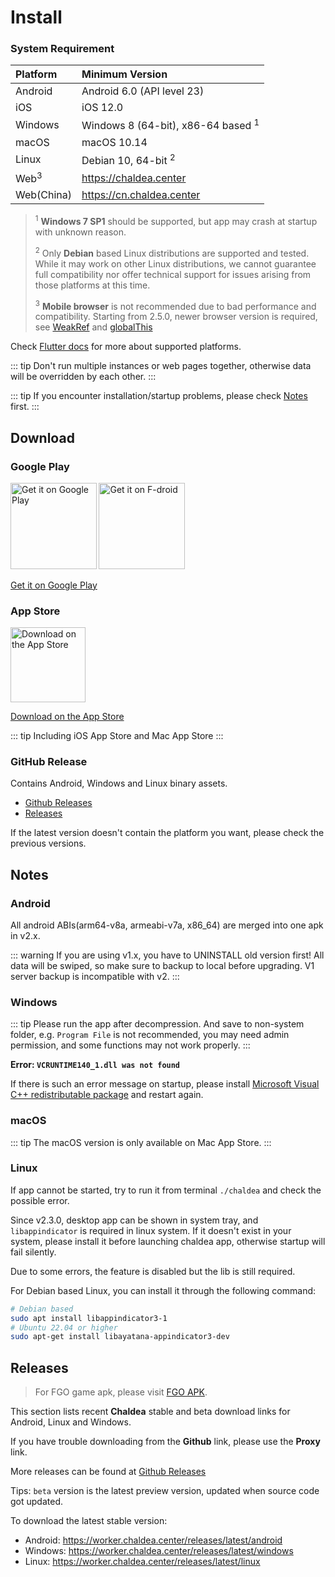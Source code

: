 # Install

### System Requirement

| Platform        | Minimum Version                               |
| :-------------- | :-------------------------------------------- |
| Android         | Android 6.0 (API level 23)                    |
| iOS             | iOS 12.0                                      |
| Windows         | Windows 8 (64-bit), x86-64 based <sup>1</sup> |
| macOS           | macOS 10.14                                   |
| Linux           | Debian 10, 64-bit <sup>2</sup>                |
| Web<sup>3</sup> | <https://chaldea.center>                      |
| Web(China)      | <https://cn.chaldea.center>                   |

> <sup>1</sup> **Windows 7 SP1** should be supported, but app may crash at startup with unknown reason.
>
> <sup>2</sup> Only **Debian** based Linux distributions are supported and tested. While it may work on other Linux distributions, we cannot guarantee full compatibility nor offer technical support for issues arising from those platforms at this time.
>
> <sup>3</sup> **Mobile browser** is not recommended due to bad performance and compatibility. Starting from 2.5.0, newer browser version is required, see [WeakRef](https://developer.mozilla.org/en-US/docs/Web/JavaScript/Reference/Global_Objects/WeakRef/WeakRef#browser_compatibility) and [globalThis](https://developer.mozilla.org/en-US/docs/Web/JavaScript/Reference/Global_Objects/globalThis#browser_compatibility)

Check [Flutter docs](https://docs.flutter.dev/reference/supported-platforms) for more about supported platforms.

::: tip
Don't run multiple instances or web pages together, otherwise data will be overridden by each other.
:::

::: tip
If you encounter installation/startup problems, please check [Notes](#notes) first.
:::

## Download

### Google Play

[<img alt='Get it on Google Play' src='https://play.google.com/intl/en_us/badges/static/images/badges/en_badge_web_generic.png' width="137.5"/>](https://play.google.com/store/apps/details?id=cc.narumi.chaldea)
[<img alt='Get it on F-droid' src='https://fdroid.gitlab.io/artwork/badge/get-it-on.png' width="137.5"/>](https://f-droid.org/packages/cc.narumi.chaldea.fdroid/)

[Get it on Google Play](https://play.google.com/store/apps/details?id=cc.narumi.chaldea)

### App Store

[<img src="https://tools.applemediaservices.com/api/badges/download-on-the-app-store/black/en-US?size=250x83&amp;releaseDate=1610841600&h=cb0adac232fdd6b88894f78b2f349b6e" alt="Download on the App Store" width="120">](https://apps.apple.com/us/app/chaldea/id1548713491?itsct=apps_box&itscg=30200)

[Download on the App Store](https://apps.apple.com/us/app/chaldea/id1548713491?itsct=apps_box&itscg=30200)

::: tip
Including iOS App Store and Mac App Store
:::

### GitHub Release

Contains Android, Windows and Linux binary assets.

- [Github Releases](https://github.com/chaldea-center/chaldea/releases)
- [Releases](#releases)

If the latest version doesn't contain the platform you want, please check the previous versions.

## Notes

### Android

All android ABIs(arm64-v8a, armeabi-v7a, x86_64) are merged into one apk in v2.x.

::: warning
If you are using v1.x, you have to UNINSTALL old version first! All data will be swiped,
so make sure to backup to local before upgrading. V1 server backup is incompatible with v2.
:::

### Windows

::: tip
Please run the app after decompression. And save to non-system folder, e.g. `Program File` is not recommended, you may need admin permission, and some functions may not work properly.
:::

**Error: `VCRUNTIME140_1.dll was not found`**

If there is such an error message on startup, please install [Microsoft Visual C++ redistributable package](https://support.microsoft.com/en-us/help/2977003/the-latest-supported-visual-c-downloads) and restart again.

### macOS

::: tip
The macOS version is only available on Mac App Store.
:::

### Linux

If app cannot be started, try to run it from terminal `./chaldea` and check the possible error.

Since v2.3.0, desktop app can be shown in system tray, and `libappindicator` is required in linux system.
If it doesn't exist in your system, please install it before launching chaldea app, otherwise startup will fail silently.

Due to some errors, the feature is disabled but the lib is still required.

For Debian based Linux, you can install it through the following command:

```sh
# Debian based
sudo apt install libappindicator3-1
# Ubuntu 22.04 or higher
sudo apt-get install libayatana-appindicator3-dev
```

## Releases

> For FGO game apk, please visit [FGO APK](./fgo_apk.md).

This section lists recent **Chaldea** stable and beta download links for Android, Linux and Windows.

If you have trouble downloading from the **Github** link, please use the **Proxy** link.

More releases can be found at [Github Releases](https://github.com/chaldea-center/chaldea/releases)

Tips: `beta` version is the latest preview version, updated when source code got updated.

To download the latest stable version:

- Android: <https://worker.chaldea.center/releases/latest/android>
- Windows: <https://worker.chaldea.center/releases/latest/windows>
- Linux: <https://worker.chaldea.center/releases/latest/linux>

<AppRelease/>

<script setup>
import AppRelease from '../components/AppRelease.vue'
</script>
